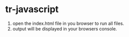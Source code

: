 # tr-javascript

1. open the index.html file in you browser to run all files.
2. output will be displayed in your browsers console.
